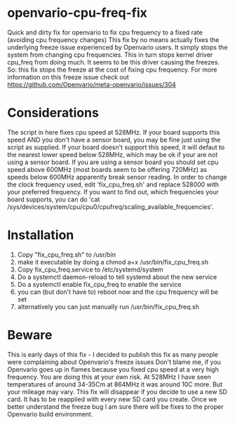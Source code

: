 # openvario-cpu-freq-fix
Quick and dirty fix for openvario to fix cpu frequency to a fixed rate (avoiding cpu frequency changes)
This fix by no means actually fixes the underlying freeze issue experienced by Openvario users. It simply stops the system from changing cpu frequencies. 
This in turn stops kernel driver cpu_freq from doing much. It seems to be this driver causing the freezes. So: this fix stops the freeze at the cost of
fixing cpu frequency. For more information on this freeze issue check out https://github.com/Openvario/meta-openvario/issues/304

# Considerations
The script in here fixes cpu speed at 528MHz. If your board supports this speed AND you don't have a sensor board, you may be fine just using the
script as supplied. If your board doesn't support this speed, it will defaut to the nearest lower speed below 528MHz, which may be ok if your are not using
a sensor board. 
If you are using a sensor board you should set cpu speed above 600MHz (most boards seem to be offering 720MHz) as speeds below 600MHz apparently break
sensor reading.
In order to change the clock frequency used, edit 'fix_cpu_freq.sh' and replace 528000 with your preferred frequency. If you want to find out, which
frequencies your board supports, you can do 'cat /sys/devices/system/cpu/cpu0/cpufreq/scaling_available_frequencies'.

# Installation
1. Copy "fix_cpu_freq.sh" to /usr/bin
2. make it executable by doing a chmod a+x /usr/bin/fix_cpu_freq.sh
3. Copy fix_cpu_freq.service to /etc/systemd/system
4. Do a systemctl daemon-reload to tell systemd about the new service
5. Do a systemctl enable fix_cpu_freq to enable the service
6. you can (but don't have to) reboot now and the cpu frequency will be set
7. alternatively you can just manually run /usr/bin/fix_cpu_freq.sh

# Beware
This is early days of this fix - I decided to publish this fix as many people were complaining about Openvario's freeze issues
Don't blame me, if you Openvario goes up in flames because you fixed cpu speed at a very high frequency. You are doing this at your own risk.
At 528MHz I have seen temperatures of around 34-35Cm at 864MHz it was around 10C more. But your mileage may vary.
This fix will disappear if you decide to use a new SD card. It has to be reapplied with every new SD card you create. Once we better understand the freeze
bug I am sure there will be fixes to the proper Openvario build environment.
